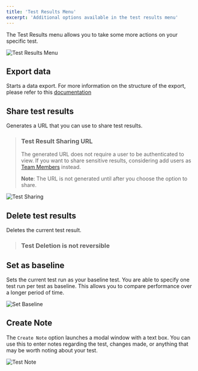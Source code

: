 ```yaml
---
title: 'Test Results Menu'
excerpt: 'Additional options available in the test results menu'
---
```


The Test Results menu allows you to take some more actions on your specific test.

![Test Results Menu](/images/08%Test%Results%Menu/test-results-menu.png)

## Export data

Starts a data export. For more information on the structure of the export, please refer to this [documentation](/cloud/analyzing-results/result-export)

## Share test results

Generates a URL that you can use to share test results.

<div class="doc-blockquote" data-props='{"mod": "warning"}'>

> ### Test Result Sharing URL
>
> The generated URL does not require a user to be authenticated to view. If you want to share sensitive results, considering add users as [Team Members](/cloud/project-and-team-management/team-members) instead.
>
> **Note**: The URL is not generated until after you choose the option to share.

</div>

![Test Sharing](/images/08%Test%Results%Menu/test-share.png)

## Delete test results

Deletes the current test result.

<div class="doc-blockquote" data-props='{"mod": "warning"}'>

> ### Test Deletion is not reversible

</div>

## Set as baseline

Sets the current test run as your baseline test. You are able to specify one test run per test as baseline. This allows you to compare performance over a longer period of time.

![Set Baseline](/images/08%Test%Results%Menu/set-baseline.png)

## Create Note

The `Create Note` option launches a modal window with a text box. You can use this to enter notes regarding the test, changes made, or anything that may be worth noting about your test.

![Test Note](/images/08%Test%Results%Menu/test-note.png)
